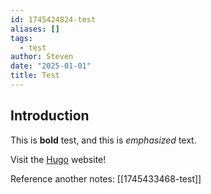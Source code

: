 ```yaml
---
id: 1745424824-test
aliases: []
tags:
  - test
author: Steven
date: "2025-01-01"
title: Test
---
```


## Introduction

This is **bold** test, and this is *emphasized* text.

Visit the [Hugo](http://gohugo.io) website!

Reference another notes: [[1745433468-test]]
